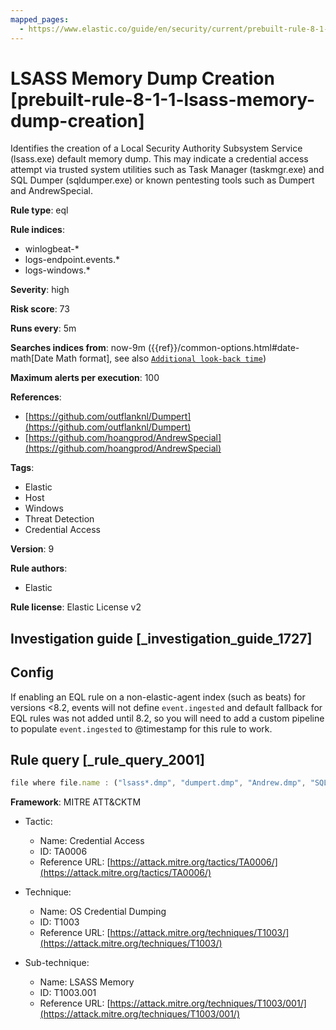 ```yaml
---
mapped_pages:
  - https://www.elastic.co/guide/en/security/current/prebuilt-rule-8-1-1-lsass-memory-dump-creation.html
---
```


# LSASS Memory Dump Creation [prebuilt-rule-8-1-1-lsass-memory-dump-creation]

Identifies the creation of a Local Security Authority Subsystem Service (lsass.exe) default memory dump. This may indicate a credential access attempt via trusted system utilities such as Task Manager (taskmgr.exe) and SQL Dumper (sqldumper.exe) or known pentesting tools such as Dumpert and AndrewSpecial.

**Rule type**: eql

**Rule indices**:

* winlogbeat-*
* logs-endpoint.events.*
* logs-windows.*

**Severity**: high

**Risk score**: 73

**Runs every**: 5m

**Searches indices from**: now-9m ({{ref}}/common-options.html#date-math[Date Math format], see also [`Additional look-back time`](docs-content://solutions/security/detect-and-alert/create-detection-rule.md#rule-schedule))

**Maximum alerts per execution**: 100

**References**:

* [https://github.com/outflanknl/Dumpert](https://github.com/outflanknl/Dumpert)
* [https://github.com/hoangprod/AndrewSpecial](https://github.com/hoangprod/AndrewSpecial)

**Tags**:

* Elastic
* Host
* Windows
* Threat Detection
* Credential Access

**Version**: 9

**Rule authors**:

* Elastic

**Rule license**: Elastic License v2

## Investigation guide [_investigation_guide_1727]

## Config

If enabling an EQL rule on a non-elastic-agent index (such as beats) for versions <8.2, events will not define `event.ingested` and default fallback for EQL rules was not added until 8.2, so you will need to add a custom pipeline to populate `event.ingested` to @timestamp for this rule to work.

## Rule query [_rule_query_2001]

```js
file where file.name : ("lsass*.dmp", "dumpert.dmp", "Andrew.dmp", "SQLDmpr*.mdmp", "Coredump.dmp")
```

**Framework**: MITRE ATT&CKTM

* Tactic:

    * Name: Credential Access
    * ID: TA0006
    * Reference URL: [https://attack.mitre.org/tactics/TA0006/](https://attack.mitre.org/tactics/TA0006/)

* Technique:

    * Name: OS Credential Dumping
    * ID: T1003
    * Reference URL: [https://attack.mitre.org/techniques/T1003/](https://attack.mitre.org/techniques/T1003/)

* Sub-technique:

    * Name: LSASS Memory
    * ID: T1003.001
    * Reference URL: [https://attack.mitre.org/techniques/T1003/001/](https://attack.mitre.org/techniques/T1003/001/)



